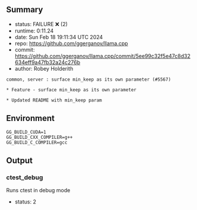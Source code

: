 ## Summary

- status:  FAILURE ❌ (2)
- runtime: 0:11.24
- date:    Sun Feb 18 19:11:34 UTC 2024
- repo:    https://github.com/ggerganov/llama.cpp
- commit:  https://github.com/ggerganov/llama.cpp/commit/5ee99c32f5e47c8d32634eff9a47fb32a24c276b
- author:  Robey Holderith
```
common, server : surface min_keep as its own parameter (#5567)

* Feature - surface min_keep as its own parameter

* Updated README with min_keep param
```

## Environment

```
GG_BUILD_CUDA=1
GG_BUILD_CXX_COMPILER=g++
GG_BUILD_C_COMPILER=gcc
```

## Output

### ctest_debug

Runs ctest in debug mode
- status: 2
```

```

